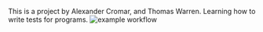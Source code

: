 This is a project by Alexander Cromar, and Thomas Warren. Learning how to write tests for programs.
![example workflow](https://github.com/uofu-emb/Lab2_13/actions/workflows/main.yml/badge.svg?cache=no)
